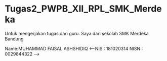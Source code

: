 # Tugas2_PWPB_XII_RPL_SMK_Merdeka
Untuk mengerjakan tugas dari guru. Saya dari sekolah SMK Merdeka Bandung

Name:MUHAMMAD FAISAL ASHSHIDIQ
<--NIS : 181020314
NISN : 0029844322 -->
